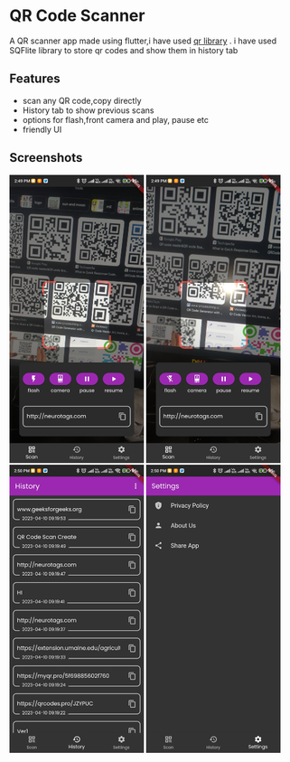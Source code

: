 # QR Code Scanner

A QR scanner app made using flutter,i have used [qr library](https://pub.dev/packages/qr_code_scanner) . i have used SQFlite library to store qr codes and show them in history tab

## Features

- scan any QR code,copy directly
- History tab to show previous scans
- options for flash,front camera and play, pause etc
- friendly UI


## Screenshots


<div style="float:left">
<img src="images/s2.jpg" width=238 height=510>
<img src="images/s3.jpg" width=238 height=510>
<img src="images/s4.jpg" width=238 height=510>
<img src="images/s5.jpg" width=238 height=510>
</div>
